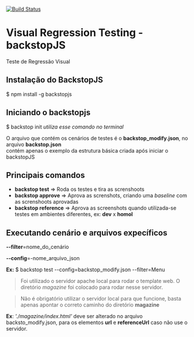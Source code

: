 [![Build Status](https://travis-ci.com/cristissouza/visualRegressionbackstopJS.svg?branch=master)](https://travis-ci.com/cristissouza/visualRegressionbackstopJS)

# Visual Regression Testing - backstopJS
Teste de Regressão Visual

## Instalação do BackstopJS

  $ npm install -g backstopjs
  
## Iniciando o backstopjs
  $ backstop init
  *utiliza esse comando no terminal*
  
O arquivo que contém os cenários de testes é o **backstop_modify.json**, no arquivo **backstop.json**  
contém apenas o exemplo da estrutura básica criada após iniciar o backstopJS

## Principais comandos
- **backstop test** => Roda os testes e tira as screnshoots
- **backstop approve** => Aprova as screnshots, criando uma  *baseline* com as screnshoots aprovadas
- **backstop reference** => Aprova as screenshots quando utilizada-se testes em ambientes diferentes, ex: **dev** x **homol**

## Executando cenário e arquivos expecíficos

**--filter**=nome_do_cenário

**--config**=-nome_arquivo_json

**Ex:** 
$ backstop test --config=backstop_modify.json --filter=Menu




> Foi utilizado o servidor apache local para rodar o template web. O diretório *magazine* foi colocado para rodar nesse servidor. 

> Não é obrigatório utilizar o servidor local para que funcione, basta apenas apontar o correto caminho do diretório **magazine**

**Ex**: *'./magazine/index.html'* deve ser alterado no arquivo backsto_modify.json, para os elementos **url** e **referenceUrl** caso não use o servidor.

